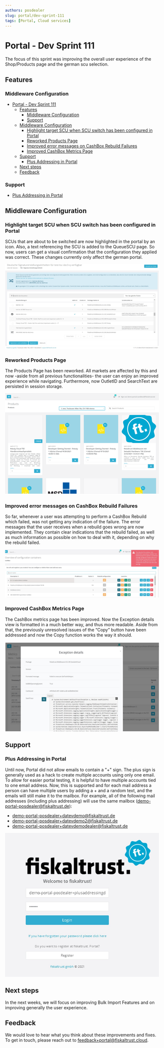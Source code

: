 ```yaml
---
authors: posdealer
slug: portal/dev-sprint-111
tags: [Portal, Cloud services]
---
```


# Portal - Dev Sprint 111
The focus of this sprint was improving the overall user experience of the Shop/Products page and the german scu selection.

<!--truncate-->

## Features

### Middleware Configuration

- [Portal - Dev Sprint 111](#portal---dev-sprint-111)
  - [Features](#features)
    - [Middleware Configuration](#middleware-configuration)
    - [Support](#support)
  - [Middleware Configuration](#middleware-configuration-1)
    - [Highlight target SCU when SCU switch has been configured in Portal](#highlight-target-scu-when-scu-switch-has-been-configured-in-portal)
    - [Reworked Products Page](#reworked-products-page)
    - [Improved error messages on CashBox Rebuild Failures](#improved-error-messages-on-cashbox-rebuild-failures)
    - [Improved CashBox Metrics Page](#improved-cashbox-metrics-page)
  - [Support](#support-1)
    - [Plus Addressing in Portal](#plus-addressing-in-portal)
  - [Next steps](#next-steps)
  - [Feedback](#feedback)

### Support

- [Plus Addressing in Portal](#Plus-Addressing-in-Portal)

## Middleware Configuration

### Highlight target SCU when SCU switch has been configured in Portal

SCUs that are about to be switched are now highlighted in the portal by an icon. Also, a text referencing the SCU is added to the QueueSCU page. So now, users can get a visual confirmation that the configuration they applied was correct. These changes currently only affect the german portal.

![highlight-scu](images/sprint-111/highlight-scu.png)

### Reworked Products Page

The Products Page has been reworked. All markets are affected by this and now -aside from all previous functionalities- the user can enjoy an improved experience while navigating. Furthermore, now OutletID and SearchText are persisted in session storage.

![products-page](images/sprint-111/products-page.png)

### Improved error messages on CashBox Rebuild Failures

So far, whenever a user was attempting to perform a CashBox Rebuild which failed, was not getting any indication of the failure. The error messages that the user receives when a rebuild goes wrong are now implemented. They contain clear indications that the rebuild failed, as well as much information as possible on how to deal with it, depending on why the rebuild failed.

![rebuild-fail](images/sprint-111/rebuild-fail.png)

### Improved CashBox Metrics Page

The CashBox metrics page has been improved. Now the Exception details view is formatted in a much better way, and thus more readable. Aside from that, the previously unresolved issues of the “Copy” button have been addressed and now the Copy function works the way it should.

![cashbox-metrics](images/sprint-111/cashbox-metrics.png)

## Support

### Plus Addressing in Portal

Until now, Portal did not allow emails to contain a "+" sign. The plus sign is generally used as a hack to create multiple accounts using only one email. To allow for easier portal testing, it is helpful to have multiple accounts tied to one email address. Now, this is supported and for each mail address a person can have multiple users by adding a + and a random  text, and the emails will still make it to the mailbox.
For example, all of the following mail addresses (including plus addressing) will use the same mailbox (demo-portal-posdealer@fiskaltrust.de):

- demo-portal-posdealer+datevdemo@fiskaltrust.de
- demo-portal-posdealer+datevdemo2@fiskaltrust.de
- demo-portal-posdealer+datevdemodealer@fiskaltrust.de

![plus-addressing](images/sprint-111/plus-addressing.png)

## Next steps

In the next weeks, we will focus on improving Bulk Import Features and on improving generally the user experience. 

## Feedback
We would love to hear what you think about these improvements and fixes. To get in touch, please reach out to [feedback+portal@fiskaltrust.cloud](mailto:feedback+portal@fiskaltrust.cloud).

